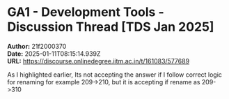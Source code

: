 # GA1 - Development Tools - Discussion Thread [TDS Jan 2025]

**Author:** 21f2000370  
**Date:** 2025-01-11T08:15:14.939Z  
**URL:** https://discourse.onlinedegree.iitm.ac.in/t/161083/577689

As I highlighted earlier, Its not accepting the answer  if I follow correct logic for renaming for example 209->210, but it is accepting if rename as 209->310
